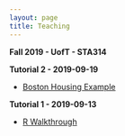 ```yaml
---
layout: page
title: Teaching
---
```


**Fall 2019 - UofT - STA314**

**Tutorial 2 - 2019-09-19**
- <a href="https://daveveitch.github.io/teaching/2019F-STA314/Tutorial2.html">Boston Housing Example</a>

**Tutorial 1 - 2019-09-13**
- <a href="https://daveveitch.github.io/teaching/2019F-STA314/Tutorial1.html">R Walkthrough</a>

